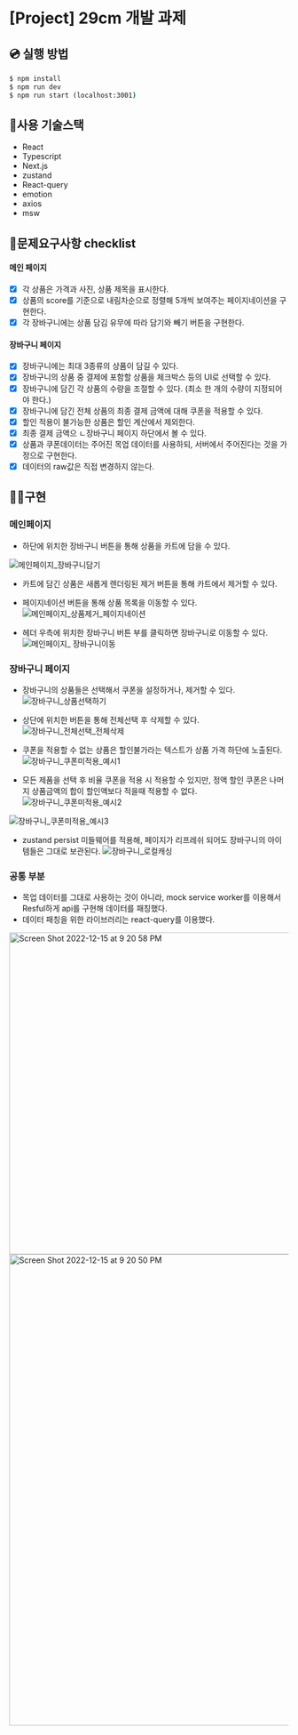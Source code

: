 # [Project] 29cm 개발 과제

## 💿 실행 방법

```cmd
$ npm install
$ npm run dev
$ npm run start (localhost:3001)
```

## 🎇사용 기술스택

- React
- Typescript
- Next.js
- zustand
- React-query
- emotion
- axios
- msw

## 👹문제요구사항 checklist

#### 메인 페이지 
- [X] 각 상품은 가격과 사진, 상품 제목을 표시한다.
- [X] 상품의 score를 기준으로 내림차순으로 정렬해 5개씩 보여주는 페이지네이션을 구현한다.
- [X] 각 장바구니에는 상품 담김 유무에 따라 담기와 빼기 버튼을 구현한다.
#### 장바구니 페이지
- [X] 장바구니에는 최대 3종류의 상품이 담길 수 있다.
- [X] 장바구니의 상품 중 결제에 포함할 상품을 체크박스 등의 UI로 선택할 수 있다.
- [X] 장바구니에 담긴 각 상품의 수량을 조절할 수 있다. (최소 한 개의 수량이 지정되어야 한다.)
- [X] 장바구니에 담긴 전체 상품의 최종 결제 금액에 대해 쿠폰을 적용할 수 있다.
- [X] 할인 적용이 불가능한 상품은 할인 계산에서 제외한다.
- [X] 최종 결제 금액으 ㄴ장바구니 페이지 하단에서 볼 수 있다.
- [X] 상품과 쿠폰데이터는 주어진 목업 데이터를 사용하되, 서버에서 주어진다는 것을 가정으로 구현한다.
- [X] 데이터의 raw값은 직접 변경하지 않는다.

## 👩‍💻구현

### 메인페이지


- 하단에 위치한 장바구니 버튼을 통해 상품을 카트에 담을 수 있다. 

![메인페이지_장바구니담기](https://user-images.githubusercontent.com/56627560/207855820-115aee9f-dcde-4644-b7dc-c601dfa43dda.gif)

- 카트에 담긴 상품은 새롭게 렌더링된 제거 버튼을 통해 카트에서 제거할 수 있다.
- 페이지네이션 버튼을 통해 상품 목록을 이동할 수 있다.
![메인페이지_상품제거_페이지네이션](https://user-images.githubusercontent.com/56627560/207856089-1c29e8d6-64e5-428d-9e56-2f1e1884074d.gif)

- 헤더 우측에 위치한 장바구니 버튼 부를 클릭하면 장바구니로 이동할 수 있다.
![메인페이지_ 장바구니이동](https://user-images.githubusercontent.com/56627560/207856169-97b958dd-46f2-4477-8131-59c2df6b3731.gif)

### 장바구니 페이지

- 장바구니의 상품들은 선택해서 쿠폰을 설정하거나, 제거할 수 있다.
![장바구니_상품선택하기](https://user-images.githubusercontent.com/56627560/207855943-99c984dd-fdb8-4e41-abab-691b70921e9e.gif)

- 상단에 위치한 버튼을 통해 전체선택 후 삭제할 수 있다.
![장바구니_전체선택_전체삭제](https://user-images.githubusercontent.com/56627560/207856279-764d613c-376f-474e-98cf-362d399f4895.gif)

- 쿠폰을 적용할 수 없는 상품은 할인불가라는 텍스트가 상품 가격 하단에 노출된다.
![장바구니_쿠폰미적용_예시1](https://user-images.githubusercontent.com/56627560/207856392-f019b58c-b930-486d-a77d-d7a92cb5772d.gif)

- 모든 제품을 선택 후 비율 쿠폰을 적용 시 적용할 수 있지만, 정액 할인 쿠폰은 나머지 상품금액의 합이 할인액보다 적을때 적용할 수 없다.
![장바구니_쿠폰미적용_예시2](https://user-images.githubusercontent.com/56627560/207856456-fefb4f79-2824-4dfa-8c0d-2fb7f0d98a90.gif)

![장바구니_쿠폰미적용_예시3](https://user-images.githubusercontent.com/56627560/207856497-1bbd2b7d-c540-47fe-84f2-0a8813c6f69f.gif)

- zustand persist 미들웨어를 적용해, 페이지가 리프레쉬 되어도 장바구니의 아이템들은 그대로 보관된다.
![장바구니_로컬캐싱](https://user-images.githubusercontent.com/56627560/207856831-e99d54e0-7198-4246-a755-1870874dddfe.gif)

### 공통 부분

- 목업 데이터를 그대로 사용하는 것이 아니라, mock service worker를 이용해서 Resful하게 api를 구현해 데이터를 패칭했다.
- 데이터 패칭을 위한 라이브러리는 react-query를 이용했다.

<img width="579" alt="Screen Shot 2022-12-15 at 9 20 58 PM" src="https://user-images.githubusercontent.com/56627560/207857984-3953dc37-d606-4a39-82f5-e78226951d11.png">

<img width="848" alt="Screen Shot 2022-12-15 at 9 20 50 PM" src="https://user-images.githubusercontent.com/56627560/207857991-8e76eb05-ec21-4703-afda-441d2d08b7b1.png">